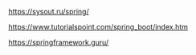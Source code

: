 https://sysout.ru/spring/

https://www.tutorialspoint.com/spring_boot/index.htm

https://springframework.guru/

